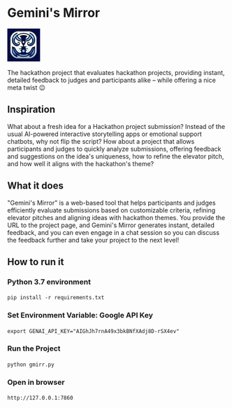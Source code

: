 # Gemini's Mirror

![](gm1-logo.jpeg)

The hackathon project that evaluates hackathon projects, providing instant, detailed feedback to judges and participants alike – while offering a nice meta twist 😉

## Inspiration

What about a fresh idea for a Hackathon project submission? Instead of the usual AI-powered interactive storytelling apps or emotional support chatbots, why not flip the script? How about a project that allows participants and judges to quickly analyze submissions, offering feedback and suggestions on the idea's uniqueness, how to refine the elevator pitch, and how well it aligns with the hackathon's theme?

## What it does

"Gemini's Mirror" is a web-based tool  that helps participants and judges efficiently evaluate submissions based on customizable criteria, refining elevator pitches and aligning ideas with hackathon themes. You provide the URL to the project page, and Gemini's Mirror generates instant, detailed feedback, and you can even engage in a chat session so you can discuss the feedback further and take your project to the next level!

## How to run it

### Python 3.7 environment

`pip install -r requirements.txt`

### Set Environment Variable: Google API Key

`export GENAI_API_KEY="AIGhJh7rnA49x3bkBNfXAdj8D-rSX4ev"`

### Run the Project

`python gmirr.py`

### Open in browser

`http://127.0.0.1:7860`
